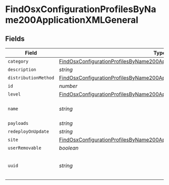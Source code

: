 # FindOsxConfigurationProfilesByName200ApplicationXMLGeneral


## Fields

| Field                                                                                                                                                                                   | Type                                                                                                                                                                                    | Required                                                                                                                                                                                | Description                                                                                                                                                                             | Example                                                                                                                                                                                 |
| --------------------------------------------------------------------------------------------------------------------------------------------------------------------------------------- | --------------------------------------------------------------------------------------------------------------------------------------------------------------------------------------- | --------------------------------------------------------------------------------------------------------------------------------------------------------------------------------------- | --------------------------------------------------------------------------------------------------------------------------------------------------------------------------------------- | --------------------------------------------------------------------------------------------------------------------------------------------------------------------------------------- |
| `category`                                                                                                                                                                              | [FindOsxConfigurationProfilesByName200ApplicationXMLGeneralCategory](../../models/operations/findosxconfigurationprofilesbyname200applicationxmlgeneralcategory.md)                     | :heavy_minus_sign:                                                                                                                                                                      | N/A                                                                                                                                                                                     |                                                                                                                                                                                         |
| `description`                                                                                                                                                                           | *string*                                                                                                                                                                                | :heavy_minus_sign:                                                                                                                                                                      | N/A                                                                                                                                                                                     |                                                                                                                                                                                         |
| `distributionMethod`                                                                                                                                                                    | [FindOsxConfigurationProfilesByName200ApplicationXMLGeneralDistributionMethod](../../models/operations/findosxconfigurationprofilesbyname200applicationxmlgeneraldistributionmethod.md) | :heavy_minus_sign:                                                                                                                                                                      | N/A                                                                                                                                                                                     |                                                                                                                                                                                         |
| `id`                                                                                                                                                                                    | *number*                                                                                                                                                                                | :heavy_minus_sign:                                                                                                                                                                      | N/A                                                                                                                                                                                     | 1                                                                                                                                                                                       |
| `level`                                                                                                                                                                                 | [FindOsxConfigurationProfilesByName200ApplicationXMLGeneralLevel](../../models/operations/findosxconfigurationprofilesbyname200applicationxmlgenerallevel.md)                           | :heavy_minus_sign:                                                                                                                                                                      | N/A                                                                                                                                                                                     |                                                                                                                                                                                         |
| `name`                                                                                                                                                                                  | *string*                                                                                                                                                                                | :heavy_check_mark:                                                                                                                                                                      | Name of the configuration profile                                                                                                                                                       | Corporate Wireless                                                                                                                                                                      |
| `payloads`                                                                                                                                                                              | *string*                                                                                                                                                                                | :heavy_minus_sign:                                                                                                                                                                      | N/A                                                                                                                                                                                     |                                                                                                                                                                                         |
| `redeployOnUpdate`                                                                                                                                                                      | *string*                                                                                                                                                                                | :heavy_minus_sign:                                                                                                                                                                      | N/A                                                                                                                                                                                     | Newly Assigned                                                                                                                                                                          |
| `site`                                                                                                                                                                                  | [FindOsxConfigurationProfilesByName200ApplicationXMLGeneralSite](../../models/operations/findosxconfigurationprofilesbyname200applicationxmlgeneralsite.md)                             | :heavy_minus_sign:                                                                                                                                                                      | N/A                                                                                                                                                                                     |                                                                                                                                                                                         |
| `userRemovable`                                                                                                                                                                         | *boolean*                                                                                                                                                                               | :heavy_minus_sign:                                                                                                                                                                      | N/A                                                                                                                                                                                     |                                                                                                                                                                                         |
| `uuid`                                                                                                                                                                                  | *string*                                                                                                                                                                                | :heavy_minus_sign:                                                                                                                                                                      | N/A                                                                                                                                                                                     | 88F8C1DB-D92A-4D10-95FB-CE7EDE82B93E                                                                                                                                                    |